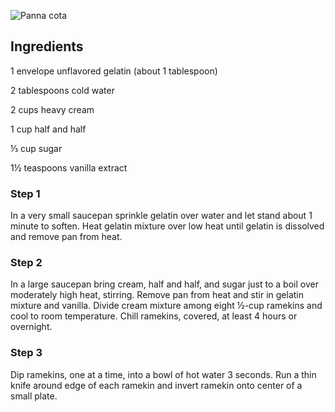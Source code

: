 ![Panna cota](https://img.chefkoch-cdn.de/rezepte/990988544059/bilder/1501946/crop-960x720/panna-cotta.jpg)


## Ingredients ##

1 envelope unflavored gelatin (about 1 tablespoon)

2 tablespoons cold water

2 cups heavy cream

1 cup half and half

⅓ cup sugar

1½ teaspoons vanilla extract

### Step 1 ###

In a very small saucepan sprinkle gelatin over water and let stand about 1 minute to soften. Heat gelatin mixture over low heat until gelatin is dissolved and remove pan from heat.

### Step 2 ###

In a large saucepan bring cream, half and half, and sugar just to a boil over moderately high heat, stirring. Remove pan from heat and stir in gelatin mixture and vanilla. Divide cream mixture among eight ½-cup ramekins and cool to room temperature. Chill ramekins, covered, at least 4 hours or overnight.

### Step 3 ###

Dip ramekins, one at a time, into a bowl of hot water 3 seconds. Run a thin knife around edge of each ramekin and invert ramekin onto center of a small plate.
